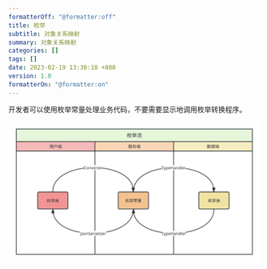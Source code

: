 ```yaml
---
formatterOff: "@formatter:off"
title: 枚举
subtitle: 对象关系映射
summary: 对象关系映射
categories: [] 
tags: [] 
date: 2023-02-19 13:30:18 +800 
version: 1.0
formatterOn: "@formatter:on"
---
```


开发者可以使用枚举常量处理业务代码，不要需要显示地调用枚举转换程序。



![枚举流](images/enums.svg)

